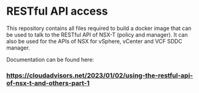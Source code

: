 # RESTful API access
This repository contains all files required to build a docker image that can be used to talk to the RESTful API of NSX-T (policy and manager).
It can also be used for the APIs of NSX for vSphere, vCenter and VCF SDDC manager.

Documentation can be found here:
### https://cloudadvisors.net/2023/01/02/using-the-restful-api-of-nsx-t-and-others-part-1

